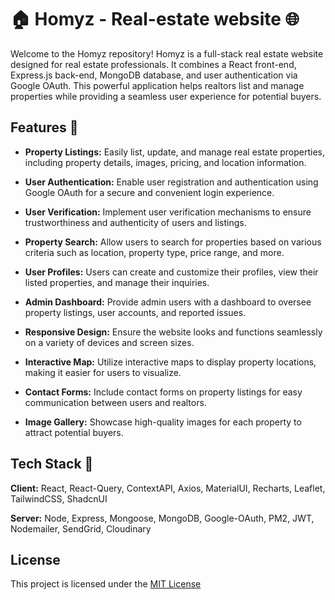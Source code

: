 # 🏠 Homyz - Real-estate website 🌐
Welcome to the Homyz repository! Homyz is a full-stack real estate website designed for real estate professionals. It combines a React front-end, Express.js back-end, MongoDB database, and user authentication via Google OAuth. This powerful application helps realtors list and manage properties while providing a seamless user experience for potential buyers.


## Features 👻

- **Property Listings:** Easily list, update, and manage real estate properties, including property details, images, pricing, and location information.

- **User Authentication:** Enable user registration and authentication using Google OAuth for a secure and convenient login experience.

- **User Verification:** Implement user verification mechanisms to ensure trustworthiness and authenticity of users and listings.

- **Property Search:** Allow users to search for properties based on various criteria such as location, property type, price range, and more.

- **User Profiles:** Users can create and customize their profiles, view their listed properties, and manage their inquiries.

- **Admin Dashboard:** Provide admin users with a dashboard to oversee property listings, user accounts, and reported issues.

- **Responsive Design:** Ensure the website looks and functions seamlessly on a variety of devices and screen sizes.

- **Interactive Map:** Utilize interactive maps to display property locations, making it easier for users to visualize.

- **Contact Forms:** Include contact forms on property listings for easy communication between users and realtors.

- **Image Gallery:** Showcase high-quality images for each property to attract potential buyers.




## Tech Stack 🤩

**Client:** React, React-Query, ContextAPI, Axios, MaterialUI, Recharts, Leaflet, TailwindCSS, ShadcnUI

**Server:** Node, Express, Mongoose, MongoDB, Google-OAuth, PM2, JWT, Nodemailer, SendGrid, Cloudinary


## License

This project is licensed under the [MIT License](https://choosealicense.com/licenses/mit/)
